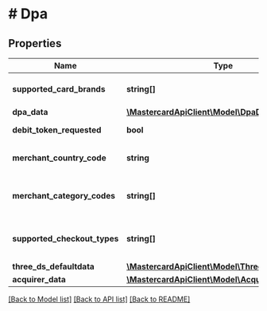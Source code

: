 # # Dpa

## Properties

Name | Type | Description | Notes
------------ | ------------- | ------------- | -------------
**supported_card_brands** | **string[]** | Card networks that are supported for DPA registration. For example, MASTERCARD, VISA. |
**dpa_data** | [**\MastercardApiClient\Model\DpaData**](DpaData.md) |  |
**debit_token_requested** | **bool** | Applicable only for US country, default value: true | [optional]
**merchant_country_code** | **string** | Country code for the registering merchant in ISO format. It is also required for the phone number field. |
**merchant_category_codes** | **string[]** | The category code describing the merchant&#39;s business, service, or product, as assigned to them by Mastercard. | [optional]
**supported_checkout_types** | **string[]** | Supported checkout types,these include - CLICK_TO_PAY, GUEST_CHECKOUT_TOKENIZATION, CARD_ON_FILE_TOKENIZATION. | [optional]
**three_ds_defaultdata** | [**\MastercardApiClient\Model\ThreeDSDefaultData**](ThreeDSDefaultData.md) |  | [optional]
**acquirer_data** | [**\MastercardApiClient\Model\AcquirerData[]**](AcquirerData.md) |  | [optional]

[[Back to Model list]](../../README.md#models) [[Back to API list]](../../README.md#endpoints) [[Back to README]](../../README.md)
